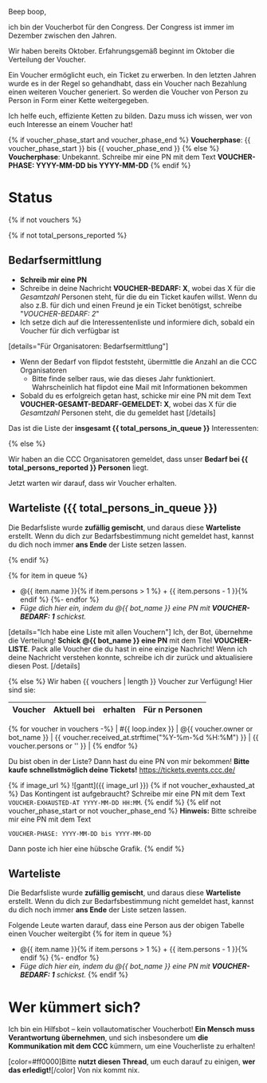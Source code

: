 Beep boop,

ich bin der Voucherbot für den Congress. Der Congress ist immer im Dezember zwischen den Jahren.

Wir haben bereits Oktober. Erfahrungsgemäß beginnt im Oktober die Verteilung der Voucher.

Ein Voucher ermöglicht euch, ein Ticket zu erwerben. In den letzten Jahren wurde es in der Regel so gehandhabt, dass ein Voucher nach Bezahlung einen weiteren Voucher generiert. So werden die Voucher von Person zu Person in Form einer Kette weitergegeben.

Ich helfe euch, effiziente Ketten zu bilden. Dazu muss ich wissen, wer von euch Interesse an einem Voucher hat!

{% if voucher_phase_start and voucher_phase_end %}
**Voucherphase**: {{ voucher_phase_start }} bis {{ voucher_phase_end }}
{% else %}
**Voucherphase**: Unbekannt. Schreibe mir eine PN mit dem Text **VOUCHER-PHASE: YYYY-MM-DD bis YYYY-MM-DD**
{% endif %}

# Status

{% if not vouchers %}

{% if not total_persons_reported %}

## Bedarfsermittlung

- **Schreib mir eine PN**
- Schreibe in deine Nachricht **VOUCHER-BEDARF: X**, wobei das X für die *Gesamtzahl* Personen steht, für die du ein Ticket kaufen willst.
  Wenn du also z.B. für dich und einen Freund je ein Ticket benötigst, schreibe "*VOUCHER-BEDARF: 2*"
- Ich setze dich auf die Interessentenliste und informiere dich, sobald ein Voucher für dich verfügbar ist

[details="Für Organisatoren: Bedarfsermittlung"]
- Wenn der Bedarf von flipdot feststeht, übermittle die Anzahl an die CCC Organisatoren
  - Bitte finde selber raus, wie das dieses Jahr funktioniert. Wahrscheinlich hat flipdot eine Mail mit Informationen bekommen
- Sobald du es erfolgreich getan hast, schicke mir eine PN mit dem Text **VOUCHER-GESAMT-BEDARF-GEMELDET: X**, wobei das X für die *Gesamtzahl* Personen steht, die du gemeldet hast
[/details]

Das ist die Liste der **insgesamt {{ total_persons_in_queue }}** Interessenten:

{% else %}

Wir haben an die CCC Organisatoren gemeldet, dass unser **Bedarf bei {{ total_persons_reported }} Personen** liegt.

Jetzt warten wir darauf, dass wir Voucher erhalten.

## Warteliste ({{ total_persons_in_queue }})

Die Bedarfsliste wurde **zufällig gemischt**, und daraus diese **Warteliste** erstellt.
Wenn du dich zur Bedarfsbestimmung nicht gemeldet hast, kannst du dich noch immer **ans Ende** der Liste setzen lassen.

{% endif %}

{% for item in queue %}
  - @{{ item.name }}{% if item.persons > 1 %} + {{ item.persons - 1 }}{% endif %}
{%- endfor %}
  - *Füge dich hier ein, indem du @{{ bot_name }} eine PN mit **VOUCHER-BEDARF: 1** schickst.*


[details="Ich habe eine Liste mit allen Vouchern"]
Ich, der Bot, übernehme die Verteilung! **Schick @{{ bot_name }} eine PN** mit dem Titel **VOUCHER-LISTE**.
Pack alle Voucher die du hast in eine einzige Nachricht!
Wenn ich deine Nachricht verstehen konnte, schreibe ich dir zurück und aktualisiere diesen Post.
[/details]

{% else %}
Wir haben {{ vouchers | length }} Voucher zur Verfügung! Hier sind sie:

| Voucher | Aktuell bei | erhalten | Für n Personen |
| ------- | ----------- |----------| -------------- |
{% for voucher in vouchers -%}
| #{{ loop.index }} | @{{ voucher.owner or bot_name }} | {{ voucher.received_at.strftime("%Y-%m-%d %H:%M") }} | {{ voucher.persons or '' }} |
{% endfor %}

Du bist oben in der Liste? Dann hast du eine PN von mir bekommen! **Bitte kaufe schnellstmöglich deine Tickets!** https://tickets.events.ccc.de/

{% if image_url %}
![gantt]({{ image_url }})
{% if not voucher_exhausted_at %}
Das Kontingent ist aufgebraucht? Schreibe mir eine PN mit dem Text `VOUCHER-EXHAUSTED-AT YYYY-MM-DD HH:MM`.
{% endif %}
{% elif not voucher_phase_start or not voucher_phase_end %}
**Hinweis:** Bitte schreibe mir eine PN mit dem Text
```
VOUCHER-PHASE: YYYY-MM-DD bis YYYY-MM-DD
```
Dann poste ich hier eine hübsche Grafik.
{% endif %}

## Warteliste

Die Bedarfsliste wurde **zufällig gemischt**, und daraus diese **Warteliste** erstellt.
Wenn du dich zur Bedarfsbestimmung nicht gemeldet hast, kannst du dich noch immer **ans Ende** der Liste setzen lassen.

Folgende Leute warten darauf, dass eine Person aus der obigen Tabelle einen Voucher weitergibt
{% for item in queue %}
  - @{{ item.name }}{% if item.persons > 1 %} + {{ item.persons - 1 }}{% endif %}
{%- endfor %}
  - *Füge dich hier ein, indem du @{{ bot_name }} eine PN mit **VOUCHER-BEDARF: 1** schickst.*
{% endif %}

# Wer kümmert sich?

Ich bin ein Hilfsbot – kein vollautomatischer Voucherbot! **Ein Mensch muss Verantwortung übernehmen**, und sich insbesondere um **die Kommunikation mit dem CCC** kümmern, um eine Voucherliste zu erhalten!

[color=#ff0000]Bitte **nutzt diesen Thread**, um euch darauf zu einigen, **wer das erledigt!**[/color] Von nix kommt nix.
